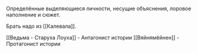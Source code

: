 Определённые выделяющиеся личности, несущие объяснения, лоровое наполнение и сюжет.

Брать надо из [[Калевала]].

[[Ведьма - Старуха Лоуха]] - Антагонист истории
[[Вяйнямёйнен]] - Протагонист истории
